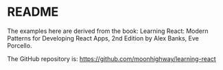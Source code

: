 # README

The examples here are derived from the book: Learning React: Modern Patterns for Developing React Apps, 2nd Edition
by Alex Banks, Eve Porcello.

The GitHub repository is: https://github.com/moonhighway/learning-react